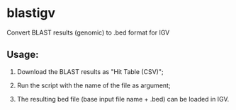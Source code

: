 # blastigv

Convert BLAST results (genomic) to .bed format for IGV

## Usage:

1) Download the BLAST results as "Hit Table (CSV)";

2) Run the script with the name of the file as argument;

3) The resulting bed file (base input file name + .bed) can be loaded in IGV.
